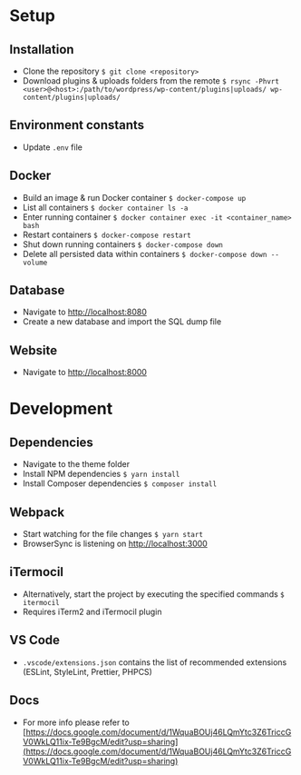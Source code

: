 # Setup

## Installation

- Clone the repository `$ git clone <repository>`
- Download plugins & uploads folders from the remote `$ rsync -Phvrt <user>@<host>:/path/to/wordpress/wp-content/plugins|uploads/ wp-content/plugins|uploads/`

## Environment constants

- Update `.env` file

## Docker

- Build an image & run Docker container `$ docker-compose up`
- List all containers `$ docker container ls -a`
- Enter running container `$ docker container exec -it <container_name> bash`
- Restart containers `$ docker-compose restart`
- Shut down running containers `$ docker-compose down`
- Delete all persisted data within containers `$ docker-compose down --volume`

## Database

- Navigate to [http://localhost:8080](http://localhost:8080)
- Create a new database and import the SQL dump file

## Website

- Navigate to [http://localhost:8000](http://localhost:8000)

# Development

## Dependencies

- Navigate to the theme folder
- Install NPM dependencies `$ yarn install`
- Install Composer dependencies `$ composer install`

## Webpack

- Start watching for the file changes `$ yarn start`
- BrowserSync is listening on [http://localhost:3000](http://localhost:3000)

## iTermocil

- Alternatively, start the project by executing the specified commands `$ itermocil`
- Requires iTerm2 and iTermocil plugin

## VS Code

- `.vscode/extensions.json` contains the list of recommended extensions (ESLint, StyleLint, Prettier, PHPCS)

## Docs

- For more info please refer to [https://docs.google.com/document/d/1WquaBOUj46LQmYtc3Z6TriccGV0WkLQ11ix-Te9BgcM/edit?usp=sharing](https://docs.google.com/document/d/1WquaBOUj46LQmYtc3Z6TriccGV0WkLQ11ix-Te9BgcM/edit?usp=sharing)
